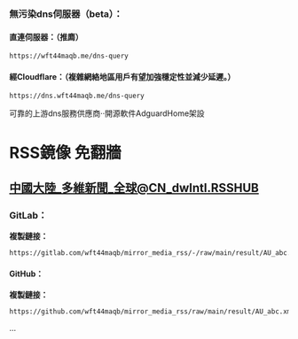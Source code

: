 ### **無污染dns伺服器（beta）：**
#### 直連伺服器：（推廌）
```
https://wft44maqb.me/dns-query
```
#### 經Cloudflare：（複雜網絡地區用戶有望加強穩定性並減少延遲。）
```
https://dns.wft44maqb.me/dns-query
```
可靠的上游dns服務供應商‧·開源軟件AdguardHome架設

# RSS鏡像 免翻牆
## 中國大陸_多維新聞_全球@CN_dwIntl.RSSHUB
### GitLab：
**複製鏈接：**
```
https://gitlab.com/wft44maqb/mirror_media_rss/-/raw/main/result/AU_abc.xml
```
#### GitHub：
**複製鏈接：**
```
https://github.com/wft44maqb/mirror_media_rss/raw/main/result/AU_abc.xml
```

...
